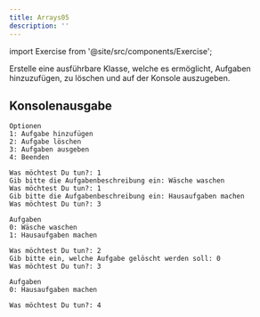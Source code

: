 ```yaml
---
title: Arrays05
description: ''
---
```


import Exercise from '@site/src/components/Exercise';

Erstelle eine ausführbare Klasse, welche es ermöglicht, Aufgaben hinzuzufügen,
zu löschen und auf der Konsole auszugeben.

## Konsolenausgabe

```console
Optionen
1: Aufgabe hinzufügen
2: Aufgabe löschen
3: Aufgaben ausgeben
4: Beenden

Was möchtest Du tun?: 1
Gib bitte die Aufgabenbeschreibung ein: Wäsche waschen
Was möchtest Du tun?: 1
Gib bitte die Aufgabenbeschreibung ein: Hausaufgaben machen
Was möchtest Du tun?: 3

Aufgaben
0: Wäsche waschen
1: Hausaufgaben machen

Was möchtest Du tun?: 2
Gib bitte ein, welche Aufgabe gelöscht werden soll: 0
Was möchtest Du tun?: 3

Aufgaben
0: Hausaufgaben machen

Was möchtest Du tun?: 4
```

<Exercise pullRequest="22" branchSuffix="arrays/05" />
